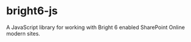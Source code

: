 bright6-js
==========

A JavaScript library for working with Bright 6 enabled SharePoint Online modern sites.
